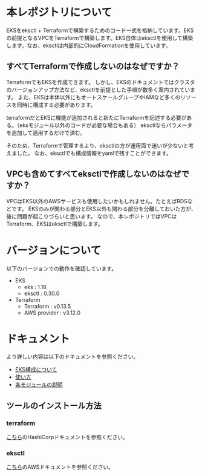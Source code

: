 # 本レポジトリについて

EKSをeksctl + Terraformで構築するためのコード一式を格納しています。EKSの前提となるVPCをTerraformで構築します。EKS自体はeksctlを使用して構築します。なお、eksctlは内部的にCloudFormationを使用しています。

## すべてTerraformで作成しないのはなぜですか？
TerraformでもEKSを作成できます。
しかし、EKSのドキュメントではクラスタのバージョンアップ方法など、eksctlを前提とした手順が数多く案内されています。
また、EKSは本体以外にもオートスケールグループやIAMなど多くのリソースを同時に構成する必要があります。

terraformだとEKSに機能が追加されると新たにTerraformを記述する必要がある。（eksモジュール以外のコードが必要な場合もある）
eksctlならパラメータを追加して適用するだけで済む。

そのため、Terraformで管理するより、eksctlの方が運用面で迷いが少ないと考えました。
なお、eksctlでも構成情報をyamlで残すことができます。

## VPCも含めてすべてeksctlで作成しないのはなぜですか？
VPCはEKS以外のAWSサービスも使用したいかもしれません。たとえばRDSなどです。
EKSのみが関わる部分とEKS以外も関わる部分を分離しておいた方が、後に問題が起こりづらいと思います。
なので、本レポジトリではVPCはTerraform、EKSはeksctlで構築します。

# バージョンについて

以下のバージョンでの動作を確認しています。

- EKS 
  - eks : 1.18
  - eksctl : 0.30.0
- Terraform
  - Terraform    : v0.13.5
  - AWS provider : v3.12.0

# ドキュメント

より詳しい内容は以下のドキュメントを参照ください。

- [EKS構成について](./documents/configuration.md)
- [使い方](./documents/howtouse.md)
- [各モジュールの説明](./documents/module.md)

## ツールのインストール方法

### terraform

[こちら](https://learn.hashicorp.com/tutorials/terraform/install-cli)のHashiCorpドキュメントを参照ください。

### eksctl

[こちら](https://docs.aws.amazon.com/ja_jp/eks/latest/userguide/getting-started-eksctl.html)のAWSドキュメントを参照ください。